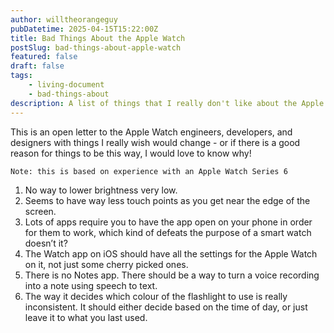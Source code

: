 ```yaml
---
author: willtheorangeguy
pubDatetime: 2025-04-15T15:22:00Z
title: Bad Things About the Apple Watch
postSlug: bad-things-about-apple-watch
featured: false
draft: false
tags:
    - living-document
    - bad-things-about
description: A list of things that I really don't like about the Apple Watch.
---
```


This is an open letter to the Apple Watch engineers, developers, and designers with things I really wish would change - or if there is a good reason for things to be this way, I would love to know why!

```
Note: this is based on experience with an Apple Watch Series 6
```

1. No way to lower brightness very low.
2. Seems to have way less touch points as you get near the edge of the screen.
3. Lots of apps require you to have the app open on your phone in order for them to work, which kind of defeats the purpose of a smart watch doesn’t it?
4. The Watch app on iOS should have all the settings for the Apple Watch on it, not just some cherry picked ones.
5. There is no Notes app. There should be a way to turn a voice recording into a note using speech to text.
6. The way it decides which colour of the flashlight to use is really inconsistent. It should either decide based on the time of day, or just leave it to what you last used.
